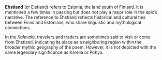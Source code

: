 **Ehstland** (or Eistland) refers to Estonia, the land south of Finland. It is mentioned a few times in passing but does not play a major role in the epic’s narrative. The reference to Ehstland reflects historical and cultural ties between Finns and Estonians, who share linguistic and mythological connections.

In the _Kalevala_, travelers and traders are sometimes said to visit or come from Ehstland, indicating its place as a neighboring region within the broader mythic geography of the poem. However, it is not depicted with the same legendary significance as Karelia or Pohya.